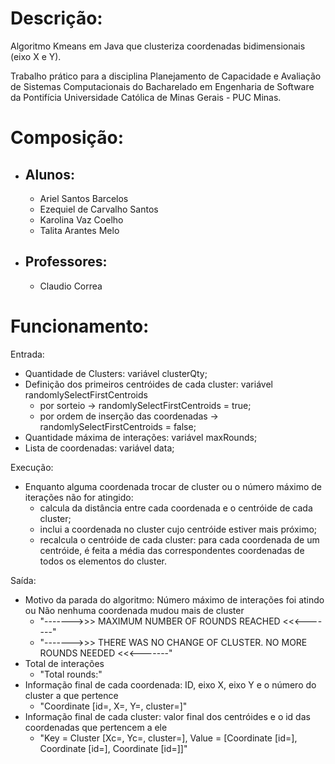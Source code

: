 
# Descrição:

Algoritmo Kmeans em Java que clusteriza coordenadas bidimensionais (eixo X e Y). 

Trabalho prático para a disciplina Planejamento de Capacidade e Avaliação de Sistemas Computacionais do Bacharelado em Engenharia de Software da Pontifícia Universidade Católica de Minas Gerais - PUC Minas.

# Composição:

- ## Alunos:
  - Ariel Santos Barcelos
  - Ezequiel de Carvalho Santos
  - Karolina Vaz Coelho
  - Talita Arantes Melo

- ## Professores:
  - Claudio Correa

# Funcionamento:

Entrada: 
- Quantidade de Clusters: variável clusterQty;
- Definição dos primeiros centróides de cada cluster: variável randomlySelectFirstCentroids
  - por sorteio -> randomlySelectFirstCentroids = true;
  - por ordem de inserção das coordenadas -> randomlySelectFirstCentroids = false;
- Quantidade máxima de interações: variável maxRounds;
- Lista de coordenadas: variável data;

Execução:
- Enquanto alguma coordenada trocar de cluster ou o número máximo de iterações não for atingido:
  - calcula da distância entre cada coordenada e o centróide de cada cluster; 
  - inclui a coordenada no cluster cujo centróide estiver mais próximo;
  - recalcula o centróide de cada cluster: para cada coordenada de um centróide, é feita a média das correspondentes coordenadas de todos os elementos do cluster.

Saída:
- Motivo da parada do algoritmo: Número máximo de interações foi atindo ou Não nenhuma coordenada mudou mais de cluster
  - "------->>> MAXIMUM NUMBER OF ROUNDS REACHED <<<-------"
  - "------->>> THERE WAS NO CHANGE OF CLUSTER. NO MORE ROUNDS NEEDED <<<-------"
- Total de interações
  - "Total rounds:"
- Informação final de cada coordenada: ID, eixo X, eixo Y e o número do cluster a que pertence
  - "Coordinate [id=, X=, Y=, cluster=]"
- Informação final de cada cluster: valor final dos centróides e o id das coordenadas que pertencem a ele
  - "Key = Cluster [Xc=, Yc=, cluster=], Value = [Coordinate [id=], Coordinate [id=], Coordinate [id=]]"



